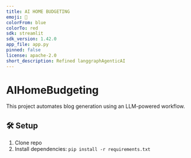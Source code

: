 ```yaml
---
title: AI HOME BUDGETING
emoji: 🐨
colorFrom: blue
colorTo: red
sdk: streamlit
sdk_version: 1.42.0
app_file: app.py
pinned: false
license: apache-2.0
short_description: Refined langgraphAgenticAI
---
```


# AIHomeBudgeting
This project automates blog generation using an LLM-powered workflow.

## 🛠 Setup
1. Clone repo
2. Install dependencies: `pip install -r requirements.txt`